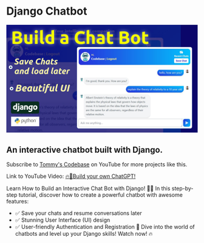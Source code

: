 # Django Chatbot

![Django Chatbot](./chatbot.jpg)

## An interactive chatbot built with Django.

Subscribe to [Tommy's Codebase](https://www.youtube.com/@tommys_codebase) on YouTube for more projects like this.

Link to YouTube Video: [🔥🚀Build your own ChatGPT!](https://youtu.be/cxWebdREQIk)

Learn How to Build an Interactive Chat Bot with Django! 💬✨
In this step-by-step tutorial, discover how to create a powerful chatbot with awesome features:

- ✅ Save your chats and resume conversations later
- ✅ Stunning User Interface (UI) design
- ✅ User-friendly Authentication and Registration
  🚀 Dive into the world of chatbots and level up your Django skills! Watch now! 🔥
